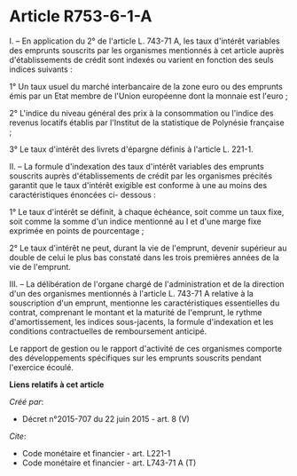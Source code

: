 # Article R753-6-1-A

I. – En application du 2° de l'article L. 743-71 A, les taux d'intérêt variables des emprunts souscrits par les organismes
mentionnés à cet article auprès d'établissements de crédit sont indexés ou varient en fonction des seuls indices suivants : 

1° Un taux usuel du marché interbancaire de la zone euro ou des emprunts émis par un Etat membre de l'Union européenne dont
la monnaie est l'euro ; 

2° L'indice du niveau général des prix à la consommation ou l'indice des revenus locatifs établis par l'Institut de la
statistique de Polynésie française ; 

3° Le taux d'intérêt des livrets d'épargne définis à l'article L. 221-1. 

II. – La formule d'indexation des taux d'intérêt variables des emprunts souscrits auprès d'établissements de crédit par les
organismes précités garantit que le taux d'intérêt exigible est conforme à une au moins des caractéristiques énoncées ci-
dessous : 

1° Le taux d'intérêt se définit, à chaque échéance, soit comme un taux fixe, soit comme la somme d'un indice mentionné au I
et d'une marge fixe exprimée en points de pourcentage ; 

2° Le taux d'intérêt ne peut, durant la vie de l'emprunt, devenir supérieur au double de celui le plus bas constaté dans les
trois premières années de la vie de l'emprunt. 

III. – La délibération de l'organe chargé de l'administration et de la direction d'un des organismes mentionnés à l'article
L. 743-71 A relative à la souscription d'un emprunt, mentionne les caractéristiques essentielles du contrat, comprenant le
montant et la maturité de l'emprunt, le rythme d'amortissement, les indices sous-jacents, la formule d'indexation et les
conditions contractuelles de remboursement anticipé. 

Le rapport de gestion ou le rapport d'activité de ces organismes comporte des développements spécifiques sur les emprunts
souscrits pendant l'exercice écoulé.

**Liens relatifs à cet article**

_Créé par_:

  - Décret n°2015-707 du 22 juin 2015 - art. 8 (V)

_Cite_:

  - Code monétaire et financier - art. L221-1
  - Code monétaire et financier - art. L743-71 A (T)
